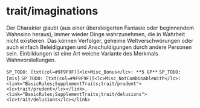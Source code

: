# trait/imaginations

Der Charakter glaubt (aus einer übersteigerten Fantasie oder beginnendem Wahnsinn heraus), immer wieder Dinge wahrzunehmen, die in Wahrheit nicht existieren. Das können Verfolger, geheime Weltverschwörungen oder auch einfach Beleidigungen und Anschuldigungen durch andere Personen sein. Einbildungen ist eine Art weiche Variante des Merkmals Wahnvorstellungen.

`SP_TODO: [txt(col=#9F9F9F)]<lc>Misc_Bonus</lc>: **5 GP**`
`SP_TODO: [mis]`
`SP_TODO: [txt(col=#9F9F9F)]<lc>Misc_NotCombinableWith</lc>: <link="BasicRules;SupplementTraits;trait/prudent"><lc>trait/prudent</lc></link>, <link="BasicRules;SupplementTraits;trait/delusions"><lc>trait/delusions</lc></link>`